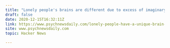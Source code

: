 ```yaml
---
title: "Lonely people's brains are different due to excess of imaginary social contact"
draft: false
date: 2020-12-15T16:32:11Z
link: https://www.psychnewsdaily.com/lonely-people-have-a-unique-brain-signature-perhaps-due-to-so-much-imagined-social-contact/?utm_medium=RSS&utm_source=hune
site: www.psychnewsdaily.com
topic: Hacker News  

---
```

